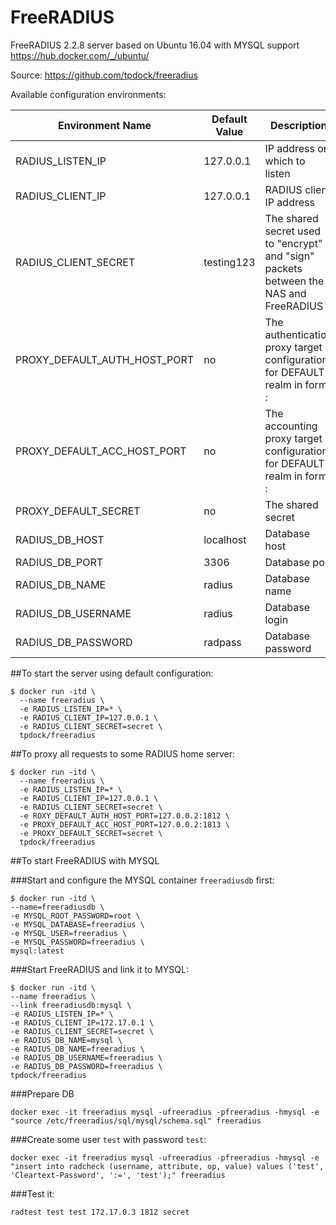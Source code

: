 # FreeRADIUS
FreeRADIUS 2.2.8 server based on Ubuntu 16.04 with MYSQL support https://hub.docker.com/_/ubuntu/

Source: https://github.com/tpdock/freeradius

Available configuration environments:

| Environment Name             	| Default Value 	| Description                                                                           	| Config File  	|
|------------------------------	|---------------	|---------------------------------------------------------------------------------------	|--------------	|
| RADIUS_LISTEN_IP             	| 127.0.0.1     	| IP address on which to listen                                                         	| radiusd.conf 	|
| RADIUS_CLIENT_IP             	| 127.0.0.1     	| RADIUS client IP address                                                              	| clients.conf 	|
| RADIUS_CLIENT_SECRET         	| testing123    	| The shared secret used to "encrypt" and "sign" packets between the NAS and FreeRADIUS 	| clients.conf 	|
| PROXY_DEFAULT_AUTH_HOST_PORT 	| no            	| The authentication proxy target configuration for DEFAULT realm in form <host>:<port> 	| proxy.conf   	|
| PROXY_DEFAULT_ACC_HOST_PORT  	| no            	| The accounting proxy target configuration for DEFAULT realm in form <host>:<port>     	| proxy.conf   	|
| PROXY_DEFAULT_SECRET         	| no            	| The shared secret                                                                     	| proxy.conf   	|
| RADIUS_DB_HOST               	| localhost     	| Database host                                                                         	| sql.conf     	|
| RADIUS_DB_PORT               	| 3306          	| Database port                                                                         	| sql.conf     	|
| RADIUS_DB_NAME               	| radius        	| Database name                                                                         	| sql.conf     	|
| RADIUS_DB_USERNAME           	| radius        	| Database login                                                                        	| sql.conf     	|
| RADIUS_DB_PASSWORD           	| radpass       	| Database password                                                                     	| sql.conf     	|


##To start the server using default configuration:

```
$ docker run -itd \
  --name freeradius \
  -e RADIUS_LISTEN_IP=* \
  -e RADIUS_CLIENT_IP=127.0.0.1 \
  -e RADIUS_CLIENT_SECRET=secret \
  tpdock/freeradius
```



##To proxy all requests to some RADIUS home server:

```
$ docker run -itd \
  --name freeradius \
  -e RADIUS_LISTEN_IP=* \
  -e RADIUS_CLIENT_IP=127.0.0.1 \
  -e RADIUS_CLIENT_SECRET=secret \
  -e ROXY_DEFAULT_AUTH_HOST_PORT=127.0.0.2:1812 \
  -e PROXY_DEFAULT_ACC_HOST_PORT=127.0.0.2:1813 \
  -e PROXY_DEFAULT_SECRET=secret \
  tpdock/freeradius
```


##To start FreeRADIUS with MYSQL

###Start and configure the MYSQL container `freeradiusdb` first:

```
$ docker run -itd \
--name=freeradiusdb \
-e MYSQL_ROOT_PASSWORD=root \
-e MYSQL_DATABASE=freeradius \
-e MYSQL_USER=freeradius \
-e MYSQL_PASSWORD=freeradius \
mysql:latest
```


###Start FreeRADIUS and link it to MYSQL:

```
$ docker run -itd \
--name freeradius \
--link freeradiusdb:mysql \
-e RADIUS_LISTEN_IP=* \
-e RADIUS_CLIENT_IP=172.17.0.1 \
-e RADIUS_CLIENT_SECRET=secret \
-e RADIUS_DB_NAME=mysql \
-e RADIUS_DB_NAME=freeradius \
-e RADIUS_DB_USERNAME=freeradius \
-e RADIUS_DB_PASSWORD=freeradius \
tpdock/freeradius
```

###Prepare DB

```
docker exec -it freeradius mysql -ufreeradius -pfreeradius -hmysql -e "source /etc/freeradius/sql/mysql/schema.sql" freeradius
```

###Create some user `test` with password `test`:

```
docker exec -it freeradius mysql -ufreeradius -pfreeradius -hmysql -e "insert into radcheck (username, attribute, op, value) values ('test', 'Cleartext-Password', ':=', 'test');" freeradius
```

###Test it:

```
radtest test test 172.17.0.3 1812 secret
```
